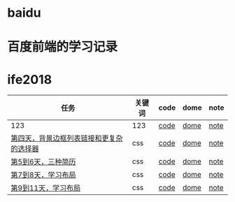 # baidu
# 百度前端的学习记录
# ife2018

任务|关键词|code|dome|note
---|---|---|---|---
123|123|[code](https://github.com/zhwqw/baidu/blob/master/day1/index.html)|[dome](https://zhwqw.github.io/baidu/day1/)|[note](https://zhwqw.github.io/baidu/day1/note/)
[第四天，背景边框列表链接和更复杂的选择器](http://ife.baidu.com/course/detail/id/38)|css|[code](https://github.com/zhwqw/baidu/blob/master/day4/index.html)|[dome](https://zhwqw.github.io/baidu/day4/)|[note](https://zhwqw.github.io/baidu/day4/note/)
[第5到6天，三种简历](http://ife.baidu.com/course/detail/id/40)|css|[code](https://github.com/zhwqw/baidu/blob/master/day5_6/index.html)|[dome](https://zhwqw.github.io/baidu/day5_6/)|[note](https://zhwqw.github.io/baidu/day5_6/note/)  
[第7到8天，学习布局](http://ife.baidu.com/course/detail/id/42)|css|[code](https://github.com/zhwqw/baidu/blob/master/day7_8/index.html)|[dome](https://zhwqw.github.io/baidu/day7_8/)|[note](https://zhwqw.github.io/baidu/day7_8/note/)  
[第9到11天，学习布局](http://ife.baidu.com/course/detail/id/43)|css|[code](https://github.com/zhwqw/baidu/blob/master/day7_8/index.html)|[dome](https://zhwqw.github.io/baidu/day7_8/)|[note](https://zhwqw.github.io/baidu/day7_8/note/) 
